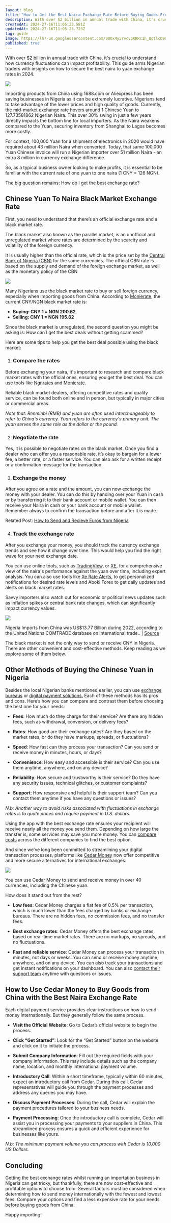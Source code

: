 ```yaml
---
layout: blog
title: "How to Get the Best Naira Exchange Rate Before Buying Goods From China"
description: With over $2 billion in annual trade with China, it's crucial to understand how currency fluctuations can impact profitability. This guide arms Nigerian traders with insights on how to secure the best naira to yuan exchange rates in 2024.
createdAt: 2024-27-16T11:05:23.581Z
updatedAt: 2024-27-16T11:05:23.723Z
tag: guide
image: https://lh7-us.googleusercontent.com/9OOx4y5rvcvpKRRc1h_QqtlcO992g1BiZcnaPAL592uwl69scMNvL_IeUyQwz4lgqNKSyIW6m-aVvvvJDrA21ZhYV4roFxF92r14L9BYnQlGs2bRPkMz-lkSNkQpKcKOh7IDrn-k7Tp_b0pnps6U2L0
published: true
---
```


With over $2 billion in annual trade with China, it's crucial to understand how currency fluctuations can impact profitability. This guide arms Nigerian traders with insights on how to secure the best naira to yuan exchange rates in 2024.

![](https://lh7-us.googleusercontent.com/9OOx4y5rvcvpKRRc1h_QqtlcO992g1BiZcnaPAL592uwl69scMNvL_IeUyQwz4lgqNKSyIW6m-aVvvvJDrA21ZhYV4roFxF92r14L9BYnQlGs2bRPkMz-lkSNkQpKcKOh7IDrn-k7Tp_b0pnps6U2L0)

Importing products from China using 1688.com or Aliexpress has been saving businesses in Nigeria as it can be extremely lucrative. Nigerians tend to take advantage of the lower prices and high quality of goods. Currently, the mid-market exchange rate hovers around 1 Chinese Yuan to 127.73581862 Nigerian Naira. This over 30% swing in just a few years directly impacts the bottom line for local importers. As the Naira weakens compared to the Yuan, securing inventory from Shanghai to Lagos becomes more costly.

For context, 100,000 Yuan for a shipment of electronics in 2020 would have required about 43 million Naira when converted. Today, that same 100,000 Yuan Chinese invoice will run a Nigerian importer over 51 million Naira - an extra 8 million in currency exchange difference.

So, as a typical business owner looking to make profits, it is essential to be familiar with the current rate of one yuan to one naira (1 CNY = 126 NGN).

The big question remains: How do I get the best exchange rate?

## Chinese Yuan To Naira Black Market Exchange Rate
First, you need to understand that there’s an official exchange rate and a black market rate.

The black market also known as the parallel market, is an unofficial and unregulated market where rates are determined by the scarcity and volatility of the foreign currency.

  

It is usually higher than the official rate, which is the price set by the [Central Bank of Nigeria (CBN)](https://www.cbn.gov.ng/rates/ExchRateByCurrency.asp) for the same currencies. The official CBN rate is based on the supply and demand of the foreign exchange market, as well as the monetary policy of the CBN

  
![](https://lh7-us.googleusercontent.com/6wFBcW6hhPIjophhiMaMiNI13R-7Z8r25hEh9MAbwLro7cYl-pmaZz9Z6FWFa6hUK-z1aO-r7pj_ZY6ft1jXJRdbrmaHS9hwX7VCEAGQJids1iGOHeUsnAQTizFghonfjD9TCUlFIi8MqZnIdPPRiMQ)

Many Nigerians use the black market rate to buy or sell foreign currency, especially when importing goods from China. According to [Monierate,](https://monierate.com/ng/compare/currencies/best-cny-exchange-rates) the current CNY/NGN black market rate is:

 - **Buying: CNY 1 = NGN 200.62** 
 - **Selling: CNY 1 = NGN 195.62**

Since the black market is unregulated, the second question you might be asking is: How can I get the best deals without getting scammed?

Here are some tips to help you get the best deal possible using the black market:

1.  ### Compare the rates
Before exchanging your naira, it's important to research and compare black market rates with the official ones, ensuring you get the best deal. You can use tools like [Ngnrates](https://www.ngnrates.com/exchange-rates/chinese-yuan-renminbi-to-naira) and [Monierate](https://monierate.com/).

Reliable black market dealers, offering competitive rates and quality service, can be found both online and in person, but typically in major cities or commercial areas.

*Note that: Renminbi (RMB) and yuan are often used interchangeably to refer to China's currency. Yuan refers to the currency's primary unit. The yuan serves the same role as the dollar or the pound.*
  
2.  ### Negotiate the rate
Yes, it is possible to negotiate rates on the black market. Once you find a dealer who can offer you a reasonable rate, it’s okay to bargain for a lower fee, a better rate, or a faster service. You can also ask for a written receipt or a confirmation message for the transaction.

3.  ### Exchange the money
After you agree on a rate and the amount, you can now exchange the money with your dealer. You can do this by handing over your Yuan in cash or by transferring it to their bank account or mobile wallet. You can then receive your Naira in cash or your bank account or mobile wallet. Remember always to confirm the transaction before and after it is made.

Related Post: [How to Send and Recieve Euros from Nigeria](https://monierate.com/blog/how-to-send-recieve-euro-from-nigeria-using-mobile-apps)

4.  ### Track the exchange rate
After you exchange your money, you should track the currency exchange trends and see how it change over time. This would help you find the right wave for your next exchange date.

You can use online tools, such as [TradingView,](https://www.tradingview.com/) or [XE](https://www.xe.com/currencyconverter/convert/?Amount=1&From=NGN&To=CNY)[,](https://coinmarketcap.com/) for a comprehensive view of the naira's performance against the yuan over time, including expert analysis. You can also use tools like [Xe Rate Alerts,](https://www.xe.com/ratealerts/) to get personalized notifications for desired rate levels and Aboki Forex to get daily updates and alerts on black market rates.

  

Savvy importers also watch out for economic or political news updates such as inflation spikes or central bank rate changes, which can significantly impact currency values.

  

![](https://lh7-us.googleusercontent.com/m1tnrtVZtTAnXh7Q02s1wa0do3RuydqKxDL7GHU0DhLmA1Mhmf7-DFfZ79s7OqocgS6NL5TaBvSLVdHrkR9BEyu3FHCdfHqShmK5FouwfJw7uNPv_MmcMXQKIAmtKJk8_U0GDy6J7TdIz5fINybjGaw)

Nigeria Imports from China was US$13.77 Billion during 2022, according to the United Nations COMTRADE database on international trade.. | [Source](https://tradingeconomics.com/china/imports-from-nigeria)

The black market is not the only way to send or receive CNY in Nigeria. There are other convenient and cost-effective methods. Keep reading as we explore some of them below.

## Other Methods of Buying the Chinese Yuan in Nigeria

Besides the local Nigerian banks mentioned earlier, you can use [exchange bureaus](https://www.westernunion.com/ng/en/send-money.html) or [digital payment solutions.](https://www.worldremit.com/en-gb) Each of these methods has its pros and cons. Here’s how you can compare and contrast them before choosing the best one for your needs:

-   **Fees**: How much do they charge for their service? Are there any hidden fees, such as withdrawal, conversion, or delivery fees?
    
-   **Rates**: How good are their exchange rates? Are they based on the market rates, or do they have markups, spreads, or fluctuations?
    
-   **Speed**: How fast can they process your transaction? Can you send or receive money in minutes, hours, or days?
    
-   **Convenience**: How easy and accessible is their service? Can you use them anytime, anywhere, and on any device?
    
-   **Reliability**: How secure and trustworthy is their service? Do they have any security issues, technical glitches, or customer complaints?
    
-   **Support**: How responsive and helpful is their support team? Can you contact them anytime if you have any questions or issues?

*N.b: Another way to avoid risks associated with fluctuations in exchange rates is to quote prices and require payment in U.S. dollars.*

Using the app with the best exchange rate ensures your recipient will receive nearly all the money you send them. Depending on how large the transfer is, some services may save you more money. You can [compare costs](https://www.monito.com/) across the different companies to find the best option.

And since we’ve long been committed to streamlining your digital transaction processes, platforms like [Cedar Money](https://www.cedar.money/) now offer competitive and more secure alternatives for international exchanges.
  
![](https://lh7-us.googleusercontent.com/Jc0wYMzlIr3Dsj0txXvpCTgmzAGUKdS7F4JzoMSjCr4ApNpVfo6g1Xin1wZ5qtnXwqJdhXMCs5r98bZu9bXctDueEIH_UVEKquFrvrvvGC9lWTeMJYQcLGZ-k0I7SRWywVZJGbPG_FsbGEqo6S4oIUg)  

You can use Cedar Money to send and receive money in over 40 currencies, including the Chinese yuan.

How does it stand out from the rest?

-   **Low fees**: Cedar Money charges a flat fee of 0.5% per transaction, which is much lower than the fees charged by banks or exchange bureaus. There are no hidden fees, no commission fees, and no transfer fees.
    
-   **Best exchange rates**: Cedar Money offers the best exchange rates, based on real-time market rates. There are no markups, no spreads, and no fluctuations.
    
-   **Fast and reliable service**: Cedar Money can process your transaction in minutes, not days or weeks. You can send or receive money anytime, anywhere, and on any device. You can also track your transactions and get instant notifications on your dashboard. You can also [contact their support team](https://www.cedar.money/contact-form) anytime with questions or issues.
    

## How to Use Cedar Money to Buy Goods from China with the Best Naira Exchange Rate
Each digital payment service provides clear instructions on how to send money internationally. But they generally follow the same process.

-   **Visit the Official Website**: Go to Cedar’s official website to begin the process.
    
-   **Click “Get Started”**: Look for the “Get Started” button on the website and click on it to initiate the process.
    
-   **Submit Company Information**: Fill out the required fields with your company information. This may include details such as the company name, location, and monthly international payment volume.
    
-   **Introductory Call**: Within a short timeframe, typically within 60 minutes, expect an introductory call from Cedar. During this call, Cedar representatives will guide you through the payment processes and address any queries you may have.
    
-   **Discuss Payment Processes**: During the call, Cedar will explain the payment procedures tailored to your business needs.
    
-   **Payment Processing**: Once the introductory call is complete, Cedar will assist you in processing your payments to your suppliers in China. This streamlined process ensures a quick and efficient experience for businesses like yours.

*N.b: The minimum payment volume you can process with Cedar is 10,000 US Dollars.*

## Concluding
Getting the best exchange rates whilst running an importation business in Nigeria can get tricky, but thankfully, there are now cost-effective and profitable options to choose from. Several factors must be considered when determining how to send money internationally with the fewest and lowest fees. Compare your options and find a less expensive rate for your needs before buying goods from China.
 
Happy importing!